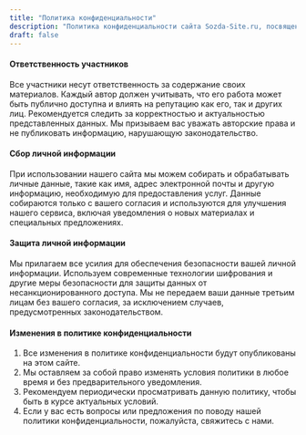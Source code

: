 ```yaml
---
title: "Политика конфиденциальности"
description: "Политика конфиденциальности сайта Sozda-Site.ru, посвященного созданию веб-ресурсов"
draft: false
---
```


#### Ответственность участников

Все участники несут ответственность за содержание своих материалов. Каждый автор должен учитывать, что его работа может быть публично доступна и влиять на репутацию как его, так и других лиц. Рекомендуется следить за корректностью и актуальностью представленных данных. Мы призываем вас уважать авторские права и не публиковать информацию, нарушающую законодательство.

#### Сбор личной информации

При использовании нашего сайта мы можем собирать и обрабатывать личные данные, такие как имя, адрес электронной почты и другую информацию, необходимую для предоставления услуг. Данные собираются только с вашего согласия и используются для улучшения нашего сервиса, включая уведомления о новых материалах и специальных предложениях.

#### Защита личной информации

Мы прилагаем все усилия для обеспечения безопасности вашей личной информации. Используем современные технологии шифрования и другие меры безопасности для защиты данных от несанкционированного доступа. Мы не передаем ваши данные третьим лицам без вашего согласия, за исключением случаев, предусмотренных законодательством.

#### Изменения в политике конфиденциальности

1. Все изменения в политике конфиденциальности будут опубликованы на этом сайте.
2. Мы оставляем за собой право изменять условия политики в любое время и без предварительного уведомления.
3. Рекомендуем периодически просматривать данную политику, чтобы быть в курсе актуальных условий.
4. Если у вас есть вопросы или предложения по поводу нашей политики конфиденциальности, пожалуйста, свяжитесь с нами.
